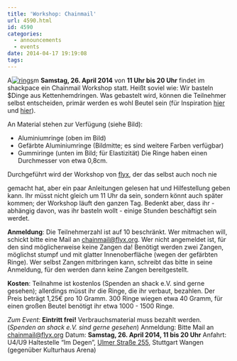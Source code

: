 ```yaml
---
title: 'Workshop: Chainmail'
url: 4590.html
id: 4590
categories:
  - announcements
  - events
date: 2014-04-17 19:19:08
tags:
---
```


A[![rings](https://blog.shackspace.de/wp-content/uploads/2014/04/rings-150x150.jpg)](https://blog.shackspace.de/wp-content/uploads/2014/04/rings.jpg)m **Samstag, 26\. April 2014** von **11 Uhr bis 20 Uhr** findet im shackpace ein Chainmail Workshop statt. Heißt soviel wie: Wir basteln $Dinge aus Kettenhemdringen. Was gebastelt wird, können die Teilnehmer selbst entscheiden, primär werden es wohl Beutel sein (für Inspiration [hier](http://www.instructables.com/id/Legend-of-Zelda-Triforce-Chainmaille-Dice-Bag/) und [hier](https://www.kickstarter.com/projects/1477961390/chainmail-dice-bags-by-vitality-handmade-designs)).

An Material stehen zur Verfügung (siehe Bild):

*   Aluminiumringe (oben im Bild)
*   Gefärbte Aluminiumringe (Bildmitte; es sind weitere Farben verfügbar)
*   Gummiringe (unten im Bild; für Elastizität)
Die Ringe haben einen Durchmesser von etwa 0,8cm.

Durchgeführt wird der Workshop von [flyx](http://flyx.org/), der das selbst auch noch nie

gemacht hat, aber ein paar Anleitungen gelesen hat und Hilfestellung geben kann.
Ihr müsst nicht gleich um 11 Uhr da sein, sondern könnt auch später kommen; der Workshop läuft den ganzen Tag. Bedenkt aber, dass ihr - abhängig davon, was ihr basteln wollt - einige Stunden beschäftigt sein werdet.

**Anmeldung**: Die Teilnehmerzahl ist auf 10 beschränkt.
Wer mitmachen will, schickt bitte eine Mail an [chainmail@flyx.org](mailto:chainmail@flyx.org).
Wer nicht angemeldet ist, für den sind möglicherweise keine Zangen da! Benötigt werden zwei Zangen, möglichst stumpf und mit glatter Innenoberfläche (wegen der gefärbten Ringe). Wer selbst Zangen mitbringen kann, schreibt das bitte in seine Anmeldung, für den werden dann keine Zangen bereitgestellt.

**Kosten**: Teilnahme ist kostenlos (Spenden an shack e.V. sind gerne gesehen);
allerdings müsst ihr die Ringe, die ihr verbaut, bezahlen. Der Preis beträgt 1,25€ pro 10 Gramm. 300 Ringe wiegen etwa 40 Gramm, für einen großen Beutel benötigt ihr etwa 1000 - 1500 Ringe.

_Zum Event:_
**Eintritt frei!** Verbrauchsmaterial muss bezahlt werden. (_Spenden an shack e.V. sind gerne gesehen_)
Anmeldung: Bitte Mail an [chainmail@flyx.org](mailto:chainmail@flyx.org)
Datum: **Samstag, 26\. April 2014, 11 bis 20 Uhr**
Anfahrt: U4/U9 Haltestelle “Im Degen”, [Ulmer Straße 255](https://blog.shackspace.de/?page_id=713), Stuttgart Wangen (gegenüber Kulturhaus Arena)